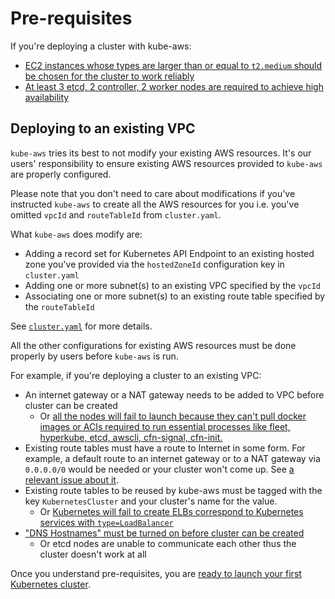 # Pre-requisites

If you're deploying a cluster with kube-aws:

* [EC2 instances whose types are larger than or equal to `t2.medium` should be chosen for the cluster to work reliably](https://github.com/coreos/kube-aws/issues/138)
* [At least 3 etcd, 2 controller, 2 worker nodes are required to achieve high availability](https://github.com/coreos/kube-aws/issues/138#issuecomment-266432162)

## Deploying to an existing VPC

`kube-aws` tries its best to not modify your existing AWS resources. It's our users' responsibility to ensure existing AWS resources provided to `kube-aws` are properly configured.

Please note that you don't need to care about modifications if you've instructed `kube-aws` to create all the AWS resources for you i.e. you've omitted `vpcId` and `routeTableId` from `cluster.yaml`.

What `kube-aws` does modify are:

* Adding a record set for Kubernetes API Endpoint to an existing hosted zone you've provided via the `hostedZoneId` configuration key in `cluster.yaml`
* Adding one or more subnet(s) to an existing VPC specified by the `vpcId`
* Associating one or more subnet(s) to an existing route table specified by the `routeTableId`

See [`cluster.yaml`](https://github.com/coreos/kube-aws/blob/master/config/templates/cluster.yaml) for more details.

All the other configurations for existing AWS resources must be done properly by users before `kube-aws` is run.

For example, if you're deploying a cluster to an existing VPC:

* An internet gateway or a NAT gateway needs to be added to VPC before cluster can be created
  * Or [all the nodes will fail to launch because they can't pull docker images or ACIs required to run essential processes like fleet, hyperkube, etcd, awscli, cfn-signal, cfn-init.](https://github.com/coreos/kube-aws/issues/120)
* Existing route tables must have a route to Internet in some form. For example, a default route to an internet gateway or to a NAT gateway via `0.0.0.0/0` would be needed or your cluster won't come up. See [a relevant issue about it](https://github.com/coreos/kube-aws/issues/121#issuecomment-266255407).
* Existing route tables to be reused by kube-aws must be tagged with the key `KubernetesCluster` and your cluster's name for the value.
  * Or [Kubernetes will fail to create ELBs correspond to Kubernetes services with `type=LoadBalancer`](https://github.com/coreos/kube-aws/issues/135)
* ["DNS Hostnames" must be turned on before cluster can be created](https://github.com/coreos/kube-aws/issues/119)
  * Or etcd nodes are unable to communicate each other thus the cluster doesn't work at all

Once you understand pre-requisites, you are [ready to launch your first Kubernetes cluster][aws-step-1].

[aws-step-1]: kubernetes-on-aws.md
[aws-step-2]: kubernetes-on-aws-render.md
[aws-step-3]: kubernetes-on-aws-launch.md
[aws-step-4]: kube-aws-cluster-updates.md
[aws-step-5]: kubernetes-on-aws-node-pool.md
[aws-step-6]: kubernetes-on-aws-destroy.md
